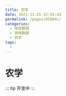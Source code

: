 ```yaml
---
title: 农学
date: 2021-11-25 22:54:43
permalink: /pages/85884c/
categories:
  - 地信数据
  - 领域数据
  - 农学
tags:
  - 
---
```

# 农学

::: tip
开发中
:::

